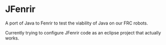 JFenrir
=======

A port of Java to Fenrir to test the viability of Java on our FRC robots.

Currently trying to configure JFenrir code as an eclipse project that actually works.

